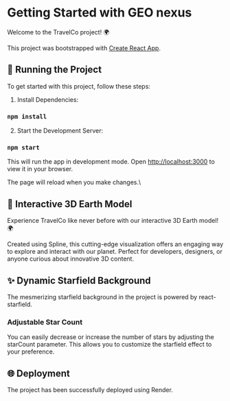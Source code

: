 # Getting Started with GEO nexus

Welcome to the TravelCo project! 🌍

This project was bootstrapped with [Create React App](https://github.com/facebook/create-react-app).

## 🚀 Running the Project

To get started with this project, follow these steps:

1. Install Dependencies:
### `npm install`

2. Start the Development Server:
### `npm start`

This will run the app in development mode.
Open [http://localhost:3000](http://localhost:3000) to view it in your browser.

The page will reload when you make changes.\

## 🌟 Interactive 3D Earth Model

Experience TravelCo like never before with our interactive 3D Earth model! 🌍

Created using Spline, this cutting-edge visualization offers an engaging way to explore and interact with our planet. Perfect for developers, designers, or anyone curious about innovative 3D content.

## ✨ Dynamic Starfield Background

The mesmerizing starfield background in the project is powered by react-starfield.

### Adjustable Star Count

You can easily decrease or increase the number of stars by adjusting the starCount parameter. This allows you to customize the starfield effect to your preference.

## 🌐 Deployment

The project has been successfully deployed using Render. 

